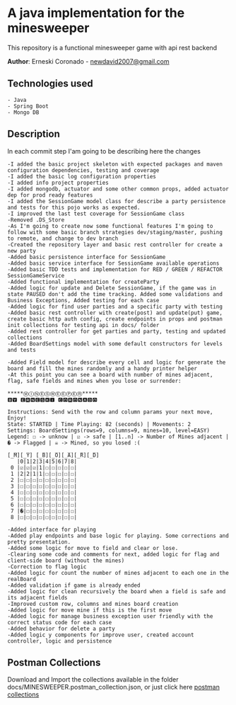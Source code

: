 # A java implementation for the minesweeper

This repository is a functional minesweeper game with api rest backend

**Author**: Erneski Coronado  - newdavid2007@gmail.com

## Technologies used

    - Java
    - Spring Boot
    - Mongo DB
    


## Description

In each commit step I'am going to be describing here the changes

    -I added the basic project skeleton with expected packages and maven configuration dependencies, testing and coverage
    -I added the basic log configuration properties
    -I added info project properties
    -I added mongodb, actuator and some other common props, added actuator dep for prod ready features
    -I added the SessionGame model class for describe a party persistence and tests for this pojo works as expected.
    -I improved the last test coverage for SessionGame class
    -Removed .DS_Store
    -As I'm going to create now some functional features I'm going to follow with some basic branch strategies dev/staging/master, pushing to remote, and change to dev branch 
    -Created the repository layer and basic rest controller for create a new party
    -Added basic persistence interface for SessionGame
    -Added basic service interface for SessionGame available operations
    -Added basic TDD tests and implementation for RED / GREEN / REFACTOR SessionGameService
    -Added functional implementation for createParty
    -Added logic for update and Delete SessionGame, if the game was in state PAUSED don't add the time tracking. Added some validations and Business Exceptions, Added testing for each case
    -Added logic for find user parties and a specific party with testing
    -Added basic rest controller with create(post) and update(put) game, create basic http auth config, create endpoints in props and postman init collections for testing api in docs/ folder
    -Added rest controller for get parties and party, testing and updated collections
    -Added BoardSettings model with some default constructors for levels and tests
    
    -Added Field model for describe every cell and logic for generate the board and fill the mines randomly and a handy printer helper
    -At this point you can see a board with number of mines adjacent, flag, safe fields and mines when you lose or surrender:  
    
	*****ⓂⒾⓃⒺⓈⓌⒺⒺⓅⒺⓇ*****
	🅱🆈 🅴🆁🅽🅴🆂🅺🅸 🅲🅾🆁🅾🅽🅰🅳🅾
	
	Instructions: Send with the row and column params your next move, Enjoy!
	State: STARTED | Time Playing: 82 (seconds) | Movements: 2
	Settings: BoardSettings(rows=9, columns=9, mines=10, level=EASY)
	Legend: ☐ -> unknow | ☑ -> safe | [1..n] -> Number of Mines adjacent | � -> Flagged | ☠ -> Mined, so you losed :(
	
	[̲̅M][̲̅Y] [̲̅B][̲̅O][̲̅A][̲̅R][̲̅D]
	   |0|1|2|3|4|5|6|7|8|
	 0 |☑|☑|☑|1|☐|☐|☐|☐|☐|
	 1 |2|2|1|1|☐|☐|☐|☐|☐|
	 2 |☐|☐|☐|☐|☐|☐|☐|☐|☐|
	 3 |☐|☐|☐|☐|☐|☐|☐|☐|☐|
	 4 |☐|☐|☐|☐|☐|☐|☐|☐|☐|
	 5 |☐|☐|☐|☐|☐|☐|☐|☐|☐|
	 6 |☐|☐|☐|☐|☐|☐|☐|☐|☐|
	 7 |�|☐|☐|☐|☐|☐|☐|☐|☐|
	 8 |☐|☐|☐|☐|☐|☐|☐|☐|☐|
		
	-Added interface for playing
	-Added play endpoints and base logic for playing. Some corrections and pretty presentation.
	-Added some logic for move to field and clear or lose.
	-Clearing some code and comments for next, added logic for flag and client-side board (without the mines)
	-Correction to flag logic
	-Added logic for count the number of mines adjacent to each one in the realBoard
	-Added validation if game is already ended
	-Added logic for clean recursively the board when a field is safe and its adjacent fields
	-Improved custom row, columns and mines board creation
	-Added logic for move mine if this is the first move
	-Added logic for manage business exception user friendly with the correct status code for each case
	-Added behavior for delete a party
	-Added logic y components for improve user, created account controller, logic and persistence

   
## Postman Collections

Download and Import the collections available in the folder docs/MINESWEEPER.postman_collection.json, or just click here [postman collections](docs/MINESWEEPER.postman_collection.json)
